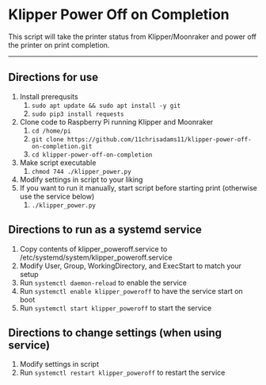 # Klipper Power Off on Completion
This script will take the printer status from Klipper/Moonraker and power off the printer on print completion.

----

## Directions for use

1. Install prerequsits
   1. ```sudo apt update && sudo apt install -y git```
   2. ```sudo pip3 install requests```
2. Clone code to Raspberry Pi running Klipper and Moonraker
   1. ```cd /home/pi```
   2. ```git clone https://github.com/11chrisadams11/klipper-power-off-on-completion.git```
   3. ```cd klipper-power-off-on-completion```
3. Make script executable
   1. ```chmod 744 ./klipper_power.py```
4. Modify settings in script to your liking
6. If you want to run it manually, start script before starting print (otherwise use the service below)
   1. ```./klipper_power.py```

## Directions to run as a systemd service

1. Copy contents of klipper_poweroff.service to /etc/systemd/system/klipper_poweroff.service
2. Modify User, Group, WorkingDirectory, and ExecStart to match your setup
3. Run ```systemctl daemon-reload``` to enable the service
4. Run ```systemctl enable klipper_poweroff``` to have the service start on boot
5. Run ```systemctl start klipper_poweroff``` to start the service

## Directions to change settings (when using service)

1. Modify settings in script
2. Run ```systemctl restart klipper_poweroff``` to restart the service
